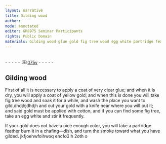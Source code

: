 ```yaml
---
layout: narrative
title: Gilding wood
author:
mode: annotated
editor: GR8975 Seminar Participants
rights: Public Domain
materials: Gilding wood glue gold fig tree wood egg white partridge feather
---
```


 <br/>- - - - - <a href="http://gallica.bnf.fr/ark:/12148/btv1b10500001g/f156.item"><img src="../assets/photo-icon.png" alt="folio image: " style="display:inline-block; margin-bottom:-3px;"/>075v</a> - - - - - <br/> 
##  Gilding wood 

 
First of all it is necessary to apply a coat of very clear glue; and when it is dry, you will apply a coat of yellow gold; and when this is done you will take fig tree wood and soak it for a while, and wash the place you want to gild,dhdjhjdhdjh and cut your gold with a knife near where you will put it; and said gold must be applied with cotton, and if you can find some fig tree, take an egg white and stir it frequently.
 
If your gold does not have a nice enough color, you will take a partridge feather burn it in a chafing—dish, and turn the smoke toward what you have gilded.
 jkfjoehwfoihwoq ehcfo3 h 2oth o  